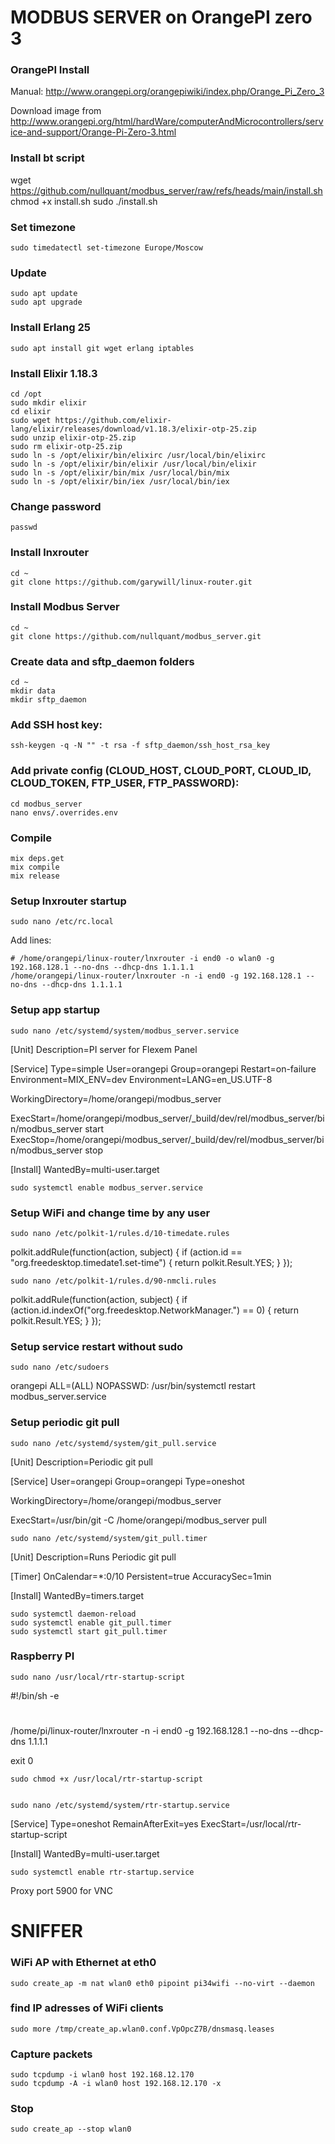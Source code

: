 # MODBUS SERVER on OrangePI zero 3

### OrangePI Install

Manual: http://www.orangepi.org/orangepiwiki/index.php/Orange_Pi_Zero_3

Download image from http://www.orangepi.org/html/hardWare/computerAndMicrocontrollers/service-and-support/Orange-Pi-Zero-3.html

### Install bt script

wget https://github.com/nullquant/modbus_server/raw/refs/heads/main/install.sh
chmod +x install.sh
sudo ./install.sh


### Set timezone

    sudo timedatectl set-timezone Europe/Moscow

### Update

    sudo apt update
    sudo apt upgrade

### Install Erlang 25

    sudo apt install git wget erlang iptables

### Install Elixir 1.18.3

    cd /opt
    sudo mkdir elixir
    cd elixir
    sudo wget https://github.com/elixir-lang/elixir/releases/download/v1.18.3/elixir-otp-25.zip
    sudo unzip elixir-otp-25.zip
    sudo rm elixir-otp-25.zip
    sudo ln -s /opt/elixir/bin/elixirc /usr/local/bin/elixirc
    sudo ln -s /opt/elixir/bin/elixir /usr/local/bin/elixir
    sudo ln -s /opt/elixir/bin/mix /usr/local/bin/mix
    sudo ln -s /opt/elixir/bin/iex /usr/local/bin/iex

### Change password

    passwd

### Install lnxrouter

    cd ~
    git clone https://github.com/garywill/linux-router.git

### Install Modbus Server

    cd ~
    git clone https://github.com/nullquant/modbus_server.git

### Create data and sftp_daemon folders

    cd ~
    mkdir data
    mkdir sftp_daemon

### Add SSH host key:

    ssh-keygen -q -N "" -t rsa -f sftp_daemon/ssh_host_rsa_key

### Add private config (CLOUD_HOST, CLOUD_PORT, CLOUD_ID, CLOUD_TOKEN, FTP_USER, FTP_PASSWORD):

    cd modbus_server
    nano envs/.overrides.env

### Compile

    mix deps.get
    mix compile
    mix release

### Setup lnxrouter startup

    sudo nano /etc/rc.local

Add lines:

    # /home/orangepi/linux-router/lnxrouter -i end0 -o wlan0 -g 192.168.128.1 --no-dns --dhcp-dns 1.1.1.1
    /home/orangepi/linux-router/lnxrouter -n -i end0 -g 192.168.128.1 --no-dns --dhcp-dns 1.1.1.1

### Setup app startup

    sudo nano /etc/systemd/system/modbus_server.service

[Unit]
Description=PI server for Flexem Panel

[Service]
Type=simple
User=orangepi
Group=orangepi
Restart=on-failure
Environment=MIX_ENV=dev
Environment=LANG=en_US.UTF-8

WorkingDirectory=/home/orangepi/modbus_server

ExecStart=/home/orangepi/modbus_server/_build/dev/rel/modbus_server/bin/modbus_server start
ExecStop=/home/orangepi/modbus_server/_build/dev/rel/modbus_server/bin/modbus_server stop

[Install]
WantedBy=multi-user.target

    sudo systemctl enable modbus_server.service

### Setup WiFi and change time by any user

    sudo nano /etc/polkit-1/rules.d/10-timedate.rules


polkit.addRule(function(action, subject) {
    if (action.id == "org.freedesktop.timedate1.set-time") {
        return polkit.Result.YES;
    }
});

    sudo nano /etc/polkit-1/rules.d/90-nmcli.rules

polkit.addRule(function(action, subject) {
    if (action.id.indexOf("org.freedesktop.NetworkManager.") == 0) {
         return polkit.Result.YES;
    }
});

### Setup service restart without sudo

    sudo nano /etc/sudoers

orangepi ALL=(ALL) NOPASSWD: /usr/bin/systemctl restart modbus_server.service

### Setup periodic git pull

    sudo nano /etc/systemd/system/git_pull.service

[Unit]
Description=Periodic git pull

[Service]
User=orangepi
Group=orangepi
Type=oneshot

WorkingDirectory=/home/orangepi/modbus_server

ExecStart=/usr/bin/git -C /home/orangepi/modbus_server pull

    sudo nano /etc/systemd/system/git_pull.timer

[Unit]
Description=Runs Periodic git pull

[Timer]
OnCalendar=*:0/10
Persistent=true
AccuracySec=1min

[Install]
WantedBy=timers.target

    sudo systemctl daemon-reload
    sudo systemctl enable git_pull.timer
    sudo systemctl start git_pull.timer





### Raspberry PI

    sudo nano /usr/local/rtr-startup-script

#!/bin/sh -e
#

/home/pi/linux-router/lnxrouter -n -i end0 -g 192.168.128.1 --no-dns  --dhcp-dns 1.1.1.1

exit 0

    sudo chmod +x /usr/local/rtr-startup-script


    sudo nano /etc/systemd/system/rtr-startup.service

[Service]
Type=oneshot
RemainAfterExit=yes
ExecStart=/usr/local/rtr-startup-script

[Install]
WantedBy=multi-user.target

    sudo systemctl enable rtr-startup.service





Proxy port 5900 for VNC


# SNIFFER

### WiFi AP with Ethernet at eth0
    sudo create_ap -m nat wlan0 eth0 pipoint pi34wifi --no-virt --daemon

### find IP adresses of WiFi clients
    sudo more /tmp/create_ap.wlan0.conf.VpOpcZ7B/dnsmasq.leases

### Capture packets
    sudo tcpdump -i wlan0 host 192.168.12.170
    sudo tcpdump -A -i wlan0 host 192.168.12.170 -x

### Stop
    sudo create_ap --stop wlan0
